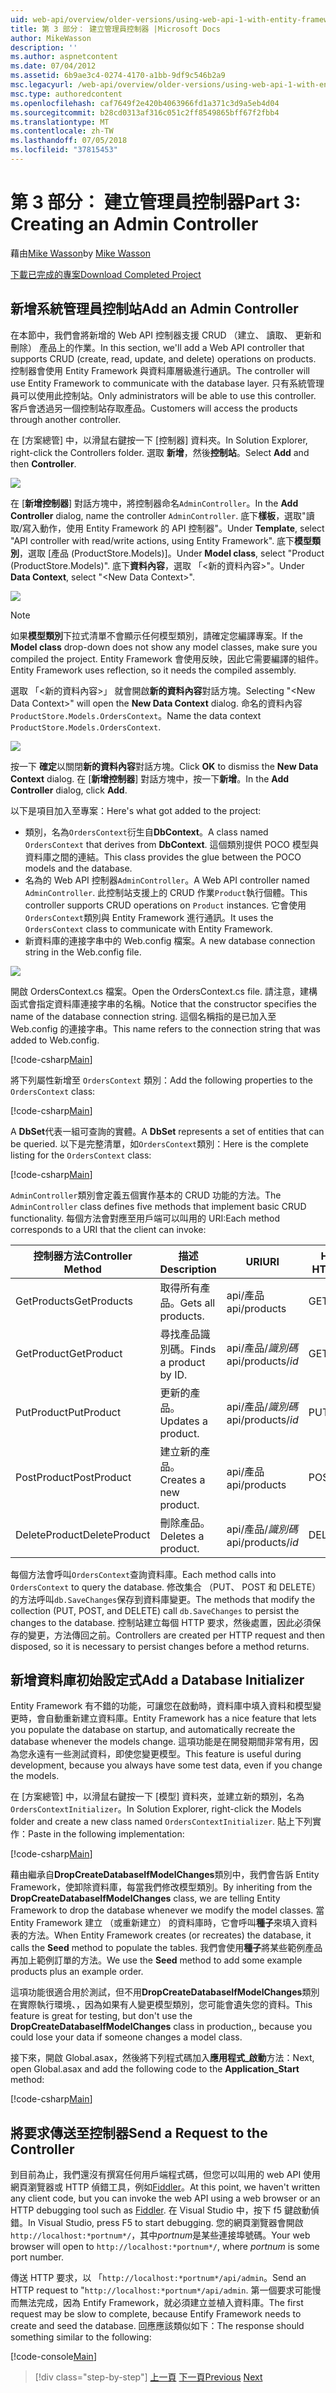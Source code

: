 ```yaml
---
uid: web-api/overview/older-versions/using-web-api-1-with-entity-framework-5/using-web-api-with-entity-framework-part-3
title: 第 3 部分： 建立管理員控制器 |Microsoft Docs
author: MikeWasson
description: ''
ms.author: aspnetcontent
ms.date: 07/04/2012
ms.assetid: 6b9ae3c4-0274-4170-a1bb-9df9c546b2a9
msc.legacyurl: /web-api/overview/older-versions/using-web-api-1-with-entity-framework-5/using-web-api-with-entity-framework-part-3
msc.type: authoredcontent
ms.openlocfilehash: caf7649f2e420b4063966fd1a371c3d9a5eb4d04
ms.sourcegitcommit: b28cd0313af316c051c2ff8549865bff67f2fbb4
ms.translationtype: MT
ms.contentlocale: zh-TW
ms.lasthandoff: 07/05/2018
ms.locfileid: "37815453"
---
```

<a name="part-3-creating-an-admin-controller"></a><span data-ttu-id="50801-102">第 3 部分： 建立管理員控制器</span><span class="sxs-lookup"><span data-stu-id="50801-102">Part 3: Creating an Admin Controller</span></span>
====================
<span data-ttu-id="50801-103">藉由[Mike Wasson](https://github.com/MikeWasson)</span><span class="sxs-lookup"><span data-stu-id="50801-103">by [Mike Wasson](https://github.com/MikeWasson)</span></span>

[<span data-ttu-id="50801-104">下載已完成的專案</span><span class="sxs-lookup"><span data-stu-id="50801-104">Download Completed Project</span></span>](http://code.msdn.microsoft.com/ASP-NET-Web-API-with-afa30545)

## <a name="add-an-admin-controller"></a><span data-ttu-id="50801-105">新增系統管理員控制站</span><span class="sxs-lookup"><span data-stu-id="50801-105">Add an Admin Controller</span></span>

<span data-ttu-id="50801-106">在本節中，我們會將新增的 Web API 控制器支援 CRUD （建立、 讀取、 更新和刪除） 產品上的作業。</span><span class="sxs-lookup"><span data-stu-id="50801-106">In this section, we'll add a Web API controller that supports CRUD (create, read, update, and delete) operations on products.</span></span> <span data-ttu-id="50801-107">控制器會使用 Entity Framework 與資料庫層級進行通訊。</span><span class="sxs-lookup"><span data-stu-id="50801-107">The controller will use Entity Framework to communicate with the database layer.</span></span> <span data-ttu-id="50801-108">只有系統管理員可以使用此控制站。</span><span class="sxs-lookup"><span data-stu-id="50801-108">Only administrators will be able to use this controller.</span></span> <span data-ttu-id="50801-109">客戶會透過另一個控制站存取產品。</span><span class="sxs-lookup"><span data-stu-id="50801-109">Customers will access the products through another controller.</span></span>

<span data-ttu-id="50801-110">在 [方案總管] 中，以滑鼠右鍵按一下 [控制器] 資料夾。</span><span class="sxs-lookup"><span data-stu-id="50801-110">In Solution Explorer, right-click the Controllers folder.</span></span> <span data-ttu-id="50801-111">選取 **新增**，然後**控制站**。</span><span class="sxs-lookup"><span data-stu-id="50801-111">Select **Add** and then **Controller**.</span></span>

![](using-web-api-with-entity-framework-part-3/_static/image1.png)

<span data-ttu-id="50801-112">在 [**新增控制器**] 對話方塊中，將控制器命名`AdminController`。</span><span class="sxs-lookup"><span data-stu-id="50801-112">In the **Add Controller** dialog, name the controller `AdminController`.</span></span> <span data-ttu-id="50801-113">底下**樣板**，選取&quot;讀取/寫入動作，使用 Entity Framework 的 API 控制器&quot;。</span><span class="sxs-lookup"><span data-stu-id="50801-113">Under **Template**, select &quot;API controller with read/write actions, using Entity Framework&quot;.</span></span> <span data-ttu-id="50801-114">底下**模型類別**，選取 [產品 (ProductStore.Models)]。</span><span class="sxs-lookup"><span data-stu-id="50801-114">Under **Model class**, select "Product (ProductStore.Models)".</span></span> <span data-ttu-id="50801-115">底下**資料內容**，選取 「&lt;新的資料內容&gt;"。</span><span class="sxs-lookup"><span data-stu-id="50801-115">Under **Data Context**, select "&lt;New Data Context&gt;".</span></span>

![](using-web-api-with-entity-framework-part-3/_static/image2.png)

> [!NOTE]
> <span data-ttu-id="50801-116">如果**模型類別**下拉式清單不會顯示任何模型類別，請確定您編譯專案。</span><span class="sxs-lookup"><span data-stu-id="50801-116">If the **Model class** drop-down does not show any model classes, make sure you compiled the project.</span></span> <span data-ttu-id="50801-117">Entity Framework 會使用反映，因此它需要編譯的組件。</span><span class="sxs-lookup"><span data-stu-id="50801-117">Entity Framework uses reflection, so it needs the compiled assembly.</span></span>


<span data-ttu-id="50801-118">選取 「&lt;新的資料內容&gt;」 就會開啟**新的資料內容**對話方塊。</span><span class="sxs-lookup"><span data-stu-id="50801-118">Selecting "&lt;New Data Context&gt;" will open the **New Data Context** dialog.</span></span> <span data-ttu-id="50801-119">命名的資料內容`ProductStore.Models.OrdersContext`。</span><span class="sxs-lookup"><span data-stu-id="50801-119">Name the data context `ProductStore.Models.OrdersContext`.</span></span>

![](using-web-api-with-entity-framework-part-3/_static/image3.png)

<span data-ttu-id="50801-120">按一下  **確定**以關閉**新的資料內容**對話方塊。</span><span class="sxs-lookup"><span data-stu-id="50801-120">Click **OK** to dismiss the **New Data Context** dialog.</span></span> <span data-ttu-id="50801-121">在 [**新增控制器**] 對話方塊中，按一下**新增**。</span><span class="sxs-lookup"><span data-stu-id="50801-121">In the **Add Controller** dialog, click **Add**.</span></span>

<span data-ttu-id="50801-122">以下是項目加入至專案：</span><span class="sxs-lookup"><span data-stu-id="50801-122">Here's what got added to the project:</span></span>

- <span data-ttu-id="50801-123">類別，名為`OrdersContext`衍生自**DbContext**。</span><span class="sxs-lookup"><span data-stu-id="50801-123">A class named `OrdersContext` that derives from **DbContext**.</span></span> <span data-ttu-id="50801-124">這個類別提供 POCO 模型與資料庫之間的連結。</span><span class="sxs-lookup"><span data-stu-id="50801-124">This class provides the glue between the POCO models and the database.</span></span>
- <span data-ttu-id="50801-125">名為的 Web API 控制器`AdminController`。</span><span class="sxs-lookup"><span data-stu-id="50801-125">A Web API controller named `AdminController`.</span></span> <span data-ttu-id="50801-126">此控制站支援上的 CRUD 作業`Product`執行個體。</span><span class="sxs-lookup"><span data-stu-id="50801-126">This controller supports CRUD operations on `Product` instances.</span></span> <span data-ttu-id="50801-127">它會使用`OrdersContext`類別與 Entity Framework 進行通訊。</span><span class="sxs-lookup"><span data-stu-id="50801-127">It uses the `OrdersContext` class to communicate with Entity Framework.</span></span>
- <span data-ttu-id="50801-128">新資料庫的連接字串中的 Web.config 檔案。</span><span class="sxs-lookup"><span data-stu-id="50801-128">A new database connection string in the Web.config file.</span></span>

![](using-web-api-with-entity-framework-part-3/_static/image4.png)

<span data-ttu-id="50801-129">開啟 OrdersContext.cs 檔案。</span><span class="sxs-lookup"><span data-stu-id="50801-129">Open the OrdersContext.cs file.</span></span> <span data-ttu-id="50801-130">請注意，建構函式會指定資料庫連接字串的名稱。</span><span class="sxs-lookup"><span data-stu-id="50801-130">Notice that the constructor specifies the name of the database connection string.</span></span> <span data-ttu-id="50801-131">這個名稱指的是已加入至 Web.config 的連接字串。</span><span class="sxs-lookup"><span data-stu-id="50801-131">This name refers to the connection string that was added to Web.config.</span></span>

[!code-csharp[Main](using-web-api-with-entity-framework-part-3/samples/sample1.cs)]

<span data-ttu-id="50801-132">將下列屬性新增至 `OrdersContext` 類別：</span><span class="sxs-lookup"><span data-stu-id="50801-132">Add the following properties to the `OrdersContext` class:</span></span>

[!code-csharp[Main](using-web-api-with-entity-framework-part-3/samples/sample2.cs)]

<span data-ttu-id="50801-133">A **DbSet**代表一組可查詢的實體。</span><span class="sxs-lookup"><span data-stu-id="50801-133">A **DbSet** represents a set of entities that can be queried.</span></span> <span data-ttu-id="50801-134">以下是完整清單，如`OrdersContext`類別：</span><span class="sxs-lookup"><span data-stu-id="50801-134">Here is the complete listing for the `OrdersContext` class:</span></span>

[!code-csharp[Main](using-web-api-with-entity-framework-part-3/samples/sample3.cs)]

<span data-ttu-id="50801-135">`AdminController`類別會定義五個實作基本的 CRUD 功能的方法。</span><span class="sxs-lookup"><span data-stu-id="50801-135">The `AdminController` class defines five methods that implement basic CRUD functionality.</span></span> <span data-ttu-id="50801-136">每個方法會對應至用戶端可以叫用的 URI:</span><span class="sxs-lookup"><span data-stu-id="50801-136">Each method corresponds to a URI that the client can invoke:</span></span>

| <span data-ttu-id="50801-137">控制器方法</span><span class="sxs-lookup"><span data-stu-id="50801-137">Controller Method</span></span> | <span data-ttu-id="50801-138">描述</span><span class="sxs-lookup"><span data-stu-id="50801-138">Description</span></span> | <span data-ttu-id="50801-139">URI</span><span class="sxs-lookup"><span data-stu-id="50801-139">URI</span></span> | <span data-ttu-id="50801-140">HTTP 方法</span><span class="sxs-lookup"><span data-stu-id="50801-140">HTTP Method</span></span> |
| --- | --- | --- | --- |
| <span data-ttu-id="50801-141">GetProducts</span><span class="sxs-lookup"><span data-stu-id="50801-141">GetProducts</span></span> | <span data-ttu-id="50801-142">取得所有產品。</span><span class="sxs-lookup"><span data-stu-id="50801-142">Gets all products.</span></span> | <span data-ttu-id="50801-143">api/產品</span><span class="sxs-lookup"><span data-stu-id="50801-143">api/products</span></span> | <span data-ttu-id="50801-144">GET</span><span class="sxs-lookup"><span data-stu-id="50801-144">GET</span></span> |
| <span data-ttu-id="50801-145">GetProduct</span><span class="sxs-lookup"><span data-stu-id="50801-145">GetProduct</span></span> | <span data-ttu-id="50801-146">尋找產品識別碼。</span><span class="sxs-lookup"><span data-stu-id="50801-146">Finds a product by ID.</span></span> | <span data-ttu-id="50801-147">api/產品/*識別碼*</span><span class="sxs-lookup"><span data-stu-id="50801-147">api/products/*id*</span></span> | <span data-ttu-id="50801-148">GET</span><span class="sxs-lookup"><span data-stu-id="50801-148">GET</span></span> |
| <span data-ttu-id="50801-149">PutProduct</span><span class="sxs-lookup"><span data-stu-id="50801-149">PutProduct</span></span> | <span data-ttu-id="50801-150">更新的產品。</span><span class="sxs-lookup"><span data-stu-id="50801-150">Updates a product.</span></span> | <span data-ttu-id="50801-151">api/產品/*識別碼*</span><span class="sxs-lookup"><span data-stu-id="50801-151">api/products/*id*</span></span> | <span data-ttu-id="50801-152">PUT</span><span class="sxs-lookup"><span data-stu-id="50801-152">PUT</span></span> |
| <span data-ttu-id="50801-153">PostProduct</span><span class="sxs-lookup"><span data-stu-id="50801-153">PostProduct</span></span> | <span data-ttu-id="50801-154">建立新的產品。</span><span class="sxs-lookup"><span data-stu-id="50801-154">Creates a new product.</span></span> | <span data-ttu-id="50801-155">api/產品</span><span class="sxs-lookup"><span data-stu-id="50801-155">api/products</span></span> | <span data-ttu-id="50801-156">POST</span><span class="sxs-lookup"><span data-stu-id="50801-156">POST</span></span> |
| <span data-ttu-id="50801-157">DeleteProduct</span><span class="sxs-lookup"><span data-stu-id="50801-157">DeleteProduct</span></span> | <span data-ttu-id="50801-158">刪除產品。</span><span class="sxs-lookup"><span data-stu-id="50801-158">Deletes a product.</span></span> | <span data-ttu-id="50801-159">api/產品/*識別碼*</span><span class="sxs-lookup"><span data-stu-id="50801-159">api/products/*id*</span></span> | <span data-ttu-id="50801-160">DELETE</span><span class="sxs-lookup"><span data-stu-id="50801-160">DELETE</span></span> |

<span data-ttu-id="50801-161">每個方法會呼叫`OrdersContext`查詢資料庫。</span><span class="sxs-lookup"><span data-stu-id="50801-161">Each method calls into `OrdersContext` to query the database.</span></span> <span data-ttu-id="50801-162">修改集合 （PUT、 POST 和 DELETE） 的方法呼叫`db.SaveChanges`保存到資料庫變更。</span><span class="sxs-lookup"><span data-stu-id="50801-162">The methods that modify the collection (PUT, POST, and DELETE) call `db.SaveChanges` to persist the changes to the database.</span></span> <span data-ttu-id="50801-163">控制站建立每個 HTTP 要求，然後處置，因此必須保存的變更，方法傳回之前。</span><span class="sxs-lookup"><span data-stu-id="50801-163">Controllers are created per HTTP request and then disposed, so it is necessary to persist changes before a method returns.</span></span>

## <a name="add-a-database-initializer"></a><span data-ttu-id="50801-164">新增資料庫初始設定式</span><span class="sxs-lookup"><span data-stu-id="50801-164">Add a Database Initializer</span></span>

<span data-ttu-id="50801-165">Entity Framework 有不錯的功能，可讓您在啟動時，資料庫中填入資料和模型變更時，會自動重新建立資料庫。</span><span class="sxs-lookup"><span data-stu-id="50801-165">Entity Framework has a nice feature that lets you populate the database on startup, and automatically recreate the database whenever the models change.</span></span> <span data-ttu-id="50801-166">這項功能是在開發期間非常有用，因為您永遠有一些測試資料，即使您變更模型。</span><span class="sxs-lookup"><span data-stu-id="50801-166">This feature is useful during development, because you always have some test data, even if you change the models.</span></span>

<span data-ttu-id="50801-167">在 [方案總管] 中，以滑鼠右鍵按一下 [模型] 資料夾，並建立新的類別，名為`OrdersContextInitializer`。</span><span class="sxs-lookup"><span data-stu-id="50801-167">In Solution Explorer, right-click the Models folder and create a new class named `OrdersContextInitializer`.</span></span> <span data-ttu-id="50801-168">貼上下列實作：</span><span class="sxs-lookup"><span data-stu-id="50801-168">Paste in the following implementation:</span></span>

[!code-csharp[Main](using-web-api-with-entity-framework-part-3/samples/sample4.cs)]

<span data-ttu-id="50801-169">藉由繼承自**DropCreateDatabaseIfModelChanges**類別中，我們會告訴 Entity Framework，使卸除資料庫，每當我們修改模型類別。</span><span class="sxs-lookup"><span data-stu-id="50801-169">By inheriting from the **DropCreateDatabaseIfModelChanges** class, we are telling Entity Framework to drop the database whenever we modify the model classes.</span></span> <span data-ttu-id="50801-170">當 Entity Framework 建立 （或重新建立） 的資料庫時，它會呼叫**種子**來填入資料表的方法。</span><span class="sxs-lookup"><span data-stu-id="50801-170">When Entity Framework creates (or recreates) the database, it calls the **Seed** method to populate the tables.</span></span> <span data-ttu-id="50801-171">我們會使用**種子**將某些範例產品再加上範例訂單的方法。</span><span class="sxs-lookup"><span data-stu-id="50801-171">We use the **Seed** method to add some example products plus an example order.</span></span>

<span data-ttu-id="50801-172">這項功能很適合用於測試，但不用**DropCreateDatabaseIfModelChanges**類別在實際執行環境、，因為如果有人變更模型類別，您可能會遺失您的資料。</span><span class="sxs-lookup"><span data-stu-id="50801-172">This feature is great for testing, but don't use the **DropCreateDatabaseIfModelChanges** class in production,, because you could lose your data if someone changes a model class.</span></span>

<span data-ttu-id="50801-173">接下來，開啟 Global.asax，然後將下列程式碼加入**應用程式\_啟動**方法：</span><span class="sxs-lookup"><span data-stu-id="50801-173">Next, open Global.asax and add the following code to the **Application\_Start** method:</span></span>

[!code-csharp[Main](using-web-api-with-entity-framework-part-3/samples/sample5.cs)]

## <a name="send-a-request-to-the-controller"></a><span data-ttu-id="50801-174">將要求傳送至控制器</span><span class="sxs-lookup"><span data-stu-id="50801-174">Send a Request to the Controller</span></span>

<span data-ttu-id="50801-175">到目前為止，我們還沒有撰寫任何用戶端程式碼，但您可以叫用的 web API 使用網頁瀏覽器或 HTTP 偵錯工具，例如[Fiddler](http://www.fiddler2.com/fiddler2/)。</span><span class="sxs-lookup"><span data-stu-id="50801-175">At this point, we haven't written any client code, but you can invoke the web API using a web browser or an HTTP debugging tool such as [Fiddler](http://www.fiddler2.com/fiddler2/).</span></span> <span data-ttu-id="50801-176">在 Visual Studio 中，按下 f5 鍵啟動偵錯。</span><span class="sxs-lookup"><span data-stu-id="50801-176">In Visual Studio, press F5 to start debugging.</span></span> <span data-ttu-id="50801-177">您的網頁瀏覽器會開啟`http://localhost:*portnum*/`，其中*portnum*是某些連接埠號碼。</span><span class="sxs-lookup"><span data-stu-id="50801-177">Your web browser will open to `http://localhost:*portnum*/`, where *portnum* is some port number.</span></span>

<span data-ttu-id="50801-178">傳送 HTTP 要求，以 「`http://localhost:*portnum*/api/admin`。</span><span class="sxs-lookup"><span data-stu-id="50801-178">Send an HTTP request to "`http://localhost:*portnum*/api/admin`.</span></span> <span data-ttu-id="50801-179">第一個要求可能慢而無法完成，因為 Entify Framework，就必須建立並植入資料庫。</span><span class="sxs-lookup"><span data-stu-id="50801-179">The first request may be slow to complete, because Entify Framework needs to create and seed the database.</span></span> <span data-ttu-id="50801-180">回應應該類似如下：</span><span class="sxs-lookup"><span data-stu-id="50801-180">The response should something similar to the following:</span></span>

[!code-console[Main](using-web-api-with-entity-framework-part-3/samples/sample6.cmd)]

> [!div class="step-by-step"]
> <span data-ttu-id="50801-181">[上一頁](using-web-api-with-entity-framework-part-2.md)
> [下一頁](using-web-api-with-entity-framework-part-4.md)</span><span class="sxs-lookup"><span data-stu-id="50801-181">[Previous](using-web-api-with-entity-framework-part-2.md)
[Next](using-web-api-with-entity-framework-part-4.md)</span></span>
